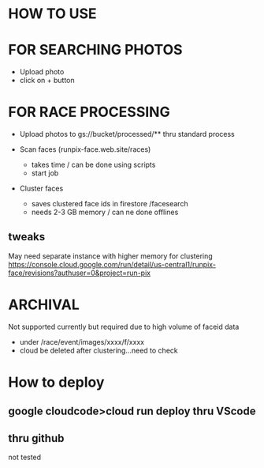 # HOW TO USE

# FOR SEARCHING PHOTOS

* Upload photo
* click on + button

# FOR RACE PROCESSING

* Upload photos to gs://bucket/processed/** thru standard process

* Scan faces (runpix-face.web.site/races) 
    * takes time / can be done using scripts
    * start job 
* Cluster faces
    * saves clustered face ids in firestore /facesearch
    * needs 2-3 GB memory / can ne done offlines

## tweaks

May need separate instance with higher memory for clustering
https://console.cloud.google.com/run/detail/us-central1/runpix-face/revisions?authuser=0&project=run-pix


# ARCHIVAL

Not supported currently but required due to high volume of faceid data
* under /race/event/images/xxxx/f/xxxx 
* cloud be deleted after clustering...need to check

# How to deploy

## google cloudcode>cloud run deploy thru VScode



## thru github

not tested


